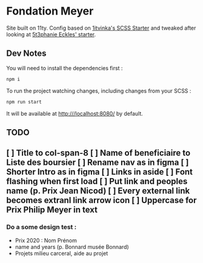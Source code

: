 # Fondation Meyer

Site built on 11ty. Config based on [1itvinka's SCSS Starter](https://github.com/1itvinka/11ty-scss-starter) and tweaked after looking at [5t3phanie Eckles' starter](https://github.com/5t3ph/11ty-sass-skeleton/).

## Dev Notes

You will need to install the dependencies first :

```sh
npm i
```

To run the project watching changes, including changes from your SCSS :

```sh
npm run start
```

It will be available at [http:///localhost:8080/](http://localhost:8080/) by default.


## TODO
[ ] Title to col-span-8
[ ] Name of beneficiaire to Liste des boursier
[ ] Rename nav as in figma
[ ] Shorter Intro as in figma
[ ] Links in aside
[ ] Font flashing when first load
[ ] Put link and peoples name (p. Prix Jean Nicod)
[ ] Every external link becomes extranl link arrow icon
[ ] Uppercase for Prix Philip Meyer in text
---
### Do a some design test :
  - Prix 2020 : Nom Prénom
  - name and years (p. Bonnard musée Bonnard)
  - Projets milieu carceral, aide au projet